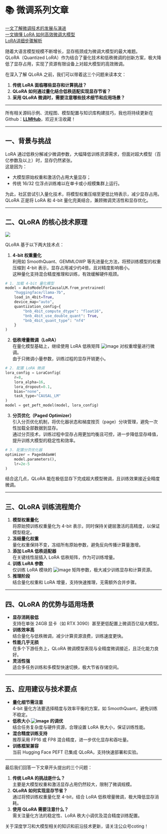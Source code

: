 # 📚 微调系列文章
[一文了解微调技术的发展与演进](https://zhuanlan.zhihu.com/p/1939080284374022103)  
[一文搞懂 LoRA 如何高效微调大模型](https://zhuanlan.zhihu.com/p/1939447022114567022)  
[LoRA详细步骤解析](https://zhuanlan.zhihu.com/p/1939807872113410970)	



随着大语言模型规模不断增长，显存瓶颈成为微调大模型的最大难题。  
QLoRA（Quantized LoRA）作为结合了量化技术和低秩微调的创新方案，极大降低了显存占用，实现了资源有限设备上对超大模型的高效微调。

在深入了解 QLoRA 之前，我们可以带着这三个问题来读本文：

1. **传统 LoRA 面临哪些显存和计算挑战？**
2. **QLoRA 如何通过量化结合低秩适配实现显存节省？**
3. **采用 QLoRA 微调时，需要注意哪些技术细节和应用场景？**

****

<font style="color:rgb(25, 27, 31);">所有相关源码示例、流程图、模型配置与知识库构建技巧，我也将持续更新在Github：</font>[**<font style="color:rgb(25, 27, 31);">LLMHub</font>**](https://github.com/algcoting/LLMHub)<font style="color:rgb(25, 27, 31);">，欢迎关注收藏！</font>

---

## 一、背景与挑战
LoRA 通过低秩分解减少微调参数，大幅降低训练资源需求，但面对超大模型（百亿参数及以上）时，显存仍然紧张。  
这是因为：

+ 大模型原始权重和激活仍占用大量显存；
+ 传统 16/32 位浮点训练难以在单卡或小规模集群上运行。

为此，社区尝试引入量化技术，将模型权重压缩至更低比特表示，减少显存占用。  
QLoRA 正是将 LoRA 和 4-bit 量化完美结合，兼顾微调灵活性和显存优化。

---

## 二、QLoRA 的核心技术原理
![](https://cdn.nlark.com/yuque/0/2025/png/28454971/1754986915193-0879ac1a-9e23-4739-b64d-1b0799095c76.png)

QLoRA 基于以下两大技术点：

1. **4-bit 权重量化**  
利用如 SmoothQuant、GEMMLOWP 等先进量化方法，将预训练模型的权重压缩到 4-bit 表示，显存占用减少约4倍，且对精度影响极小。  
这种量化支持混合精度推理和训练，有效缓解硬件瓶颈。

```python
# 1. 加载 4-bit 量化模型
model = AutoModelForCausalLM.from_pretrained(
    "huggingface/llama-7b",
    load_in_4bit=True,
    device_map="auto",
    quantization_config={
        "bnb_4bit_compute_dtype": "float16",
        "bnb_4bit_use_double_quant": True,
        "bnb_4bit_quant_type": "nf4"
    }
)
```

2. **低秩增量微调（LoRA）**  
在量化模型基础上，继续使用 LoRA 低秩矩阵 ![image](https://cdn.nlark.com/yuque/__latex/3b4540b8f22e81bdbb768e031b78b886.svg) 对权重增量进行微调。  
由于只微调小量参数，训练过程的显存开销更小。

```python
# 2. 配置 LoRA 微调
lora_config = LoraConfig(
    r=8,
    lora_alpha=16,
    lora_dropout=0.1,
    bias="none",
    task_type="CAUSAL_LM"
)
model = get_peft_model(model, lora_config)
```

3. **分页优化（Paged Optimizer）**  
引入分页优化机制，将优化器状态和梯度按页（page）分块管理，避免一次性加载全部数据到显存。  
通过分页技术，训练过程中显存占用更加均衡且可控，进一步降低显存峰值，提升训练大模型的稳定性和效率。  

```python
# 3. 配置分页优化器
optimizer = PagedAdamW(
    model.parameters(),
    lr=2e-5
)
```

结合这几点，QLoRA 能在极低显存下完成超大模型微调，且训练效果接近全精度微调。

---

## 三、QLoRA 训练流程简介
1. **模型权重量化**  
将原始预训练权重量化为 4-bit 表示，同时保持关键层激活的高精度，以保证模型稳定。
2. **冻结量化权重**  
量化权重保持不变，冻结所有原始参数，避免反向传播计算量激增。
3. **添加 LoRA 低秩适配器**  
在关键线性层插入 LoRA 低秩矩阵，作为可训练增量。
4. **训练 LoRA 参数**  
仅训练 LoRA 模块的 ![image](https://cdn.nlark.com/yuque/__latex/3b4540b8f22e81bdbb768e031b78b886.svg) 矩阵参数，极大减少训练显存和计算资源。
5. **推理阶段**  
结合量化权重和 LoRA 增量，支持快速推理，无需额外合并步骤。

---

## 四、QLoRA 的优势与适用场景
+ **显存消耗极低**  
支持在单张 24GB 显卡（如 RTX 3090）甚至更低配置上微调百亿级大模型。
+ **训练效率高**  
结合量化与低秩微调，减少计算资源浪费，训练速度更快。
+ **性能几乎无损**  
在多个下游任务上，QLoRA 微调模型表现与全精度微调接近，且泛化能力良好。
+ **灵活性强**  
适合多任务训练和多模型快速切换，极大节省存储空间。

---

## 五、应用建议与技术要点
+ **量化细节需注意**  
4-bit 量化方法要选择精度与效率平衡的方案，如 SmoothQuant，避免训练不稳定。
+ **低秩大小 **![image](https://cdn.nlark.com/yuque/__latex/72cb3a229067770aeb6caa625a65a1a1.svg)** 的调优**  
结合任务复杂度与硬件资源，合理设置 LoRA 秩大小，保证训练性能。
+ **混合精度训练支持**  
推荐采用 FP16 或 FP8 混合精度，进一步优化显存和吞吐量。
+ **训练框架兼容**  
当前 Hugging Face PEFT 已集成 QLoRA，支持快速部署和实验。

---

最后我们回答一下文章开头提出的三个问题：

1. **传统 LoRA 的挑战是什么？**  
主要是大模型权重和激活显存占用仍然较大，限制了微调规模。
2. **QLoRA 如何实现显存节省？**  
通过将预训练权重量化至 4-bit，结合 LoRA 低秩增量微调，极大降低显存消耗。
3. **使用 QLoRA 需要注意什么？**  
需关注量化方法的稳定性、LoRA 秩大小调优及混合精度训练配置。



<font style="color:rgb(25, 27, 31);">关于深度学习和大模型相关的知识和前沿技术更新，请关注公众号</font><font style="color:rgb(25, 27, 31);background-color:rgb(246, 246, 246);">coting</font><font style="color:rgb(25, 27, 31);">！</font>



